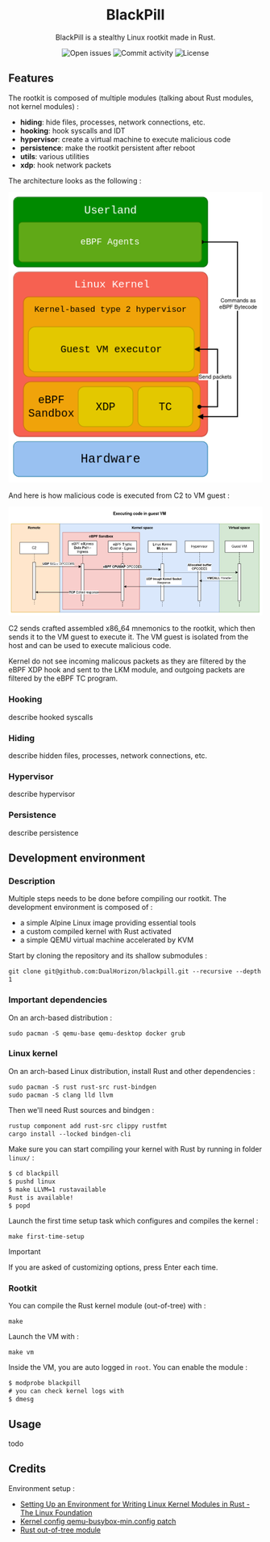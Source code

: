 <h1 align="center">BlackPill</h1>
<p align="center">BlackPill is a stealthy Linux rootkit made in Rust.<p>
<div align="center">
    <img alt="Open issues"     src="https://img.shields.io/github/issues/DualHorizon/blackpill?style=for-the-badge&color=%23973B21&labelColor=%230C1510">
    <img alt="Commit activity" src="https://img.shields.io/github/commit-activity/w/DualHorizon/blackpill?style=for-the-badge&color=%23973B21&labelColor=%230C1510">
    <img alt="License"         src="https://img.shields.io/github/license/DualHorizon/blackpill?style=for-the-badge&color=%23973B21&labelColor=%230C1510">
</div>

## Features

The rootkit is composed of multiple modules (talking about Rust modules, not kernel modules) :

- **hiding**: hide files, processes, network connections, etc.
- **hooking**: hook syscalls and IDT
- **hypervisor**: create a virtual machine to execute malicious code
- **persistence**: make the rootkit persistent after reboot
- **utils**: various utilities
- **xdp**: hook network packets

The architecture looks as the following :

![Rootkit simple architecture schema](assets/blackpill-rootkit-overview.drawio.png)

And here is how malicious code is executed from C2 to VM guest :

![Rootkit code execution sequence diagram](assets/blackpill-sequence-diagram.drawio.png)

C2 sends crafted assembled x86_64 mnemonics to the rootkit, which then sends it to the VM guest to execute it. The VM guest is isolated from the host and can be used to execute malicious code.

Kernel do not see incoming malicous packets as they are filtered by the eBPF XDP hook and sent to the LKM module, and outgoing packets are filtered by the eBPF TC program.

### Hooking

describe hooked syscalls

### Hiding

describe hidden files, processes, network connections, etc.

### Hypervisor

describe hypervisor

### Persistence

describe persistence

## Development environment

### Description

Multiple steps needs to be done before compiling our rootkit. The development environment is composed of :

- a simple Alpine Linux image providing essential tools
- a custom compiled kernel with Rust activated
- a simple QEMU virtual machine accelerated by KVM

Start by cloning the repository and its shallow submodules :

```shell
git clone git@github.com:DualHorizon/blackpill.git --recursive --depth 1
```

### Important dependencies

On an arch-based distribution :

```shell
sudo pacman -S qemu-base qemu-desktop docker grub
```

### Linux kernel

On an arch-based Linux distribution, install Rust and other dependencies :

```shell
sudo pacman -S rust rust-src rust-bindgen
sudo pacman -S clang lld llvm
```

Then we'll need Rust sources and bindgen :

```shell
rustup component add rust-src clippy rustfmt
cargo install --locked bindgen-cli
```

Make sure you can start compiling your kernel with Rust by running in folder `linux/` :

```shell
$ cd blackpill
$ pushd linux
$ make LLVM=1 rustavailable
Rust is available!
$ popd
```

Launch the first time setup task which configures and compiles the kernel :

```shell
make first-time-setup
```

> [!IMPORTANT]
> If you are asked of customizing options, press Enter each time.

### Rootkit

You can compile the Rust kernel module (out-of-tree) with :

```shell
make
```

Launch the VM with :

```shell
make vm
```

Inside the VM, you are auto logged in `root`. You can enable the module :

```shell
$ modprobe blackpill
# you can check kernel logs with
$ dmesg
```

## Usage

todo

## Credits

Environment setup :

- [Setting Up an Environment for Writing Linux Kernel Modules in Rust - The Linux Foundation](https://www.youtube.com/watch?v=tPs1uRqOnlk)
- [Kernel config qemu-busybox-min.config patch](https://lore.kernel.org/rust-for-linux/20230609063118.24852-18-amiculas@cisco.com/)
- [Rust out-of-tree module](https://github.com/Rust-for-Linux/rust-out-of-tree-module)
